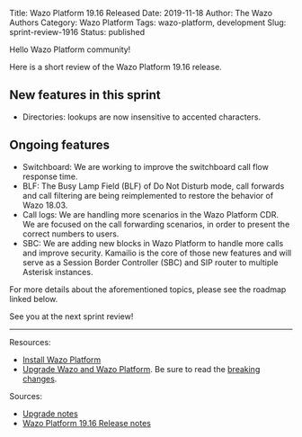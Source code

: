 Title: Wazo Platform 19.16 Released
Date: 2019-11-18
Author: The Wazo Authors
Category: Wazo Platform
Tags: wazo-platform, development
Slug: sprint-review-1916
Status: published

Hello Wazo Platform community!

Here is a short review of the Wazo Platform 19.16 release.

## New features in this sprint

* Directories: lookups are now insensitive to accented characters.

## Ongoing features

* Switchboard: We are working to improve the switchboard call flow response time.
* BLF: The Busy Lamp Field (BLF) of Do Not Disturb mode, call forwards and call filtering are being reimplemented to restore the behavior of Wazo 18.03.
* Call logs: We are handling more scenarios in the Wazo Platform CDR. We are focused on the call forwarding scenarios, in order to present the correct numbers to users.
* SBC: We are adding new blocks in Wazo Platform to handle more calls and improve security. Kamailio is the core of those new features and will serve as a Session Border Controller (SBC) and SIP router to multiple Asterisk instances.

For more details about the aforementioned topics, please see the roadmap linked below.

See you at the next sprint review!

---

Resources:

* [Install Wazo Platform](https://wazo-platform.org/install)
* [Upgrade Wazo and Wazo Platform](http://documentation.wazo.community/en/stable/upgrade/upgrade.html). Be sure to read the [breaking changes](http://documentation.wazo.community/en/wazo-19.15/upgrade/upgrade_notes.html).

Sources:

* [Upgrade notes](http://documentation.wazo.community/en/stable/upgrade/upgrade_notes.html)
* [Wazo Platform 19.16 Release notes](https://wazo-dev.atlassian.net/secure/ReleaseNote.jspa?projectId=10011&version=10047)
